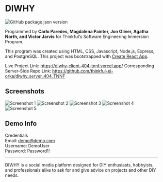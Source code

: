 # DIWHY

![GitHub package.json version](https://img.shields.io/github/package-json/v/thinkful-ei-orka/diwhy_client_404_TNNF?style=plastic)

Programmed by **Carlo Paredes, Magdalena Painter, Jon Oliver, Agatha North, and Victor Jarvis** for Thinkful's Software Engineering Immersion Program.

This program was created using HTML, CSS, Javascript, Node.js, Express, and PostgreSQL.
This project was bootstrapped with [Create React App](https://github.com/facebook/create-react-app).

Live Project Link: <https://diwhy-client-404-tnnf.vercel.app/>
Corresponding Server-Side Repo Link: <https://github.com/thinkful-ei-orka/diwhy_server_404_TNNF>

## Screenshots

![Screenshot 1]()
![Screenshot 2]()
![Screenshot 3]()
![Screenshot 4]()
![Screenshot 5]()

## Demo Info

Credentials<br/>
Email: demo@demo.com<br/>
Username: DemoUser<br/>
Password: Password1!

---

DIWHY is a social media platform designed for DIY enthusiasts, hobbyists, and professionals alike to ask for and give advice on projects and other DIY needs.
